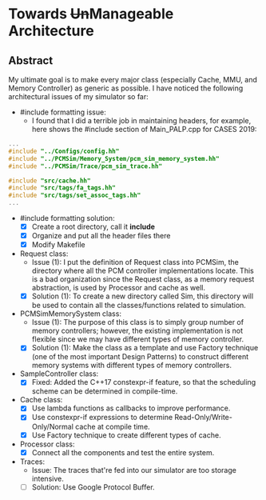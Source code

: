 # Towards ~~Un~~**Manageable** Architecture

## **Abstract**
My ultimate goal is to make every major class (especially Cache, MMU, and Memory Controller) as generic as possible. I have noticed the following architectural issues of my simulator so far:

+ #include formatting issue:
    + I found that I did a terrible job in maintaining headers, for example, here shows the #include section of Main\_PALP.cpp for CASES 2019:

```c++
...
#include "../Configs/config.hh"
#include "../PCMSim/Memory_System/pcm_sim_memory_system.hh"
#include "../PCMSim/Trace/pcm_sim_trace.hh"

#include "src/cache.hh"
#include "src/tags/fa_tags.hh"
#include "src/tags/set_assoc_tags.hh"
...
```

+ #include formatting solution:
    + [x] Create a root directory, call it **include**
    + [x] Organize and put all the header files there
    + [x] Modify Makefile

+ Request class:
    + Issue (1): I put the definition of Request class into PCMSim, the directory where all the PCM controller implementations locate. This is a bad organization since the Request class, as a memory request abstraction, is used by Processor and cache as well.
    + [x] Solution (1): To create a new directory called Sim, this directory will be used to contain all the classes/functions related to simulation.

+ PCMSimMemorySystem class:
    + Issue (1): The purpose of this class is to simply group number of memory controllers; however, the existing implementation is not flexible since we may have different types of memory controller.
    + [x] Solution (1): Make the class as a template and use Factory technique (one of the most important Design Patterns) to construct different memory systems with different types of memory controllers.

+ SampleController class:
    + [x] Fixed: Added the C++17 constexpr-if feature, so that the scheduling scheme can be determined in compile-time.

+ Cache class:
    + [x] Use lambda functions as callbacks to improve performance.
    + [x] Use constexpr-if expressions to determine Read-Only/Write-Only/Normal cache at compile time.
    + [x] Use Factory technique to create different types of cache.

+ Processor class:
    + [x] Connect all the components and test the entire system.

+ Traces:
    + Issue: The traces that're fed into our simulator are too storage intensive.
    + [ ] Solution: Use Google Protocol Buffer.

